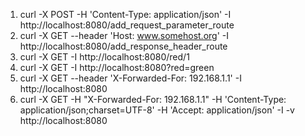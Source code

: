 1. curl -X POST -H 'Content-Type: application/json' -I  http://localhost:8080/add_request_parameter_route
2. curl -X GET --header 'Host: www.somehost.org' -I http://localhost:8080/add_response_header_route
3. curl -X GET -I http://localhost:8080/red/1
4. curl -X GET -I http://localhost:8080?red=green
5. curl -X GET --header 'X-Forwarded-For: 192.168.1.1' -I http://localhost:8080
5. curl -X GET -H "X-Forwarded-For: 192.168.1.1" -H 'Content-Type: application/json;charset=UTF-8' -H 'Accept: application/json' -I -v http://localhost:8080
   
